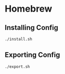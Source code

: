 # Homebrew

## Installing Config

```sh
./install.sh
```

## Exporting Config

```sh
./export.sh
```
